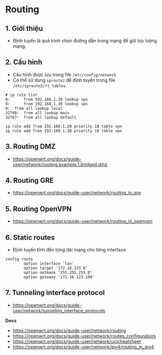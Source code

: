 # Routing 
## 1. Giới thiệu 
- Định tuyến là quá trình chọn đường dẫn trong mạng để gửi lưu lượng mạng.

## 2. Cấu hình
- Cấu hình được lưu trong file `/etc/config/network`.
- Có thể sử dụng `iproute2` để định tuyến trong file `/etc/iproute2/rt_tables`.

```
# ip rule list
0:      from 192.168.1.20 lookup vpn
0:      from 192.168.1.30 lookup vpn
0:	from all lookup local 
32766:	from all lookup main 
32767:	from all lookup default
```

```
ip rule add from 192.168.1.20 priority 10 table vpn
ip rule add from 192.168.1.30 priority 10 table vpn
```

## 3. Routing DMZ
- https://openwrt.org/docs/guide-user/network/routing.example.1.bridged.dmz

## 4. Routing GRE
- https://openwrt.org/docs/guide-user/network/routing_in_gre

## 5. Routing OpenVPN
- https://openwrt.org/docs/guide-user/network/routing_in_openvpn

## 6. Static routes
- Định tuyến tĩnh đến từng dải mạng cho từng interface.
  
```
config route
        option interface 'lan'
        option target '172.16.123.0'
        option netmask '255.255.255.0'
        option gateway '172.16.123.100'
```
## 7. Tunneling interface protocol
- https://openwrt.org/docs/guide-user/network/tunneling_interface_protocols

__Docs__
- https://openwrt.org/docs/guide-user/network/routing
- https://openwrt.org/docs/guide-user/network/routes_configuration\
- https://openwrt.org/docs/guide-user/network/ucicheatsheet
- https://openwrt.org/docs/guide-user/network/ipv4/routing_in_ipv4